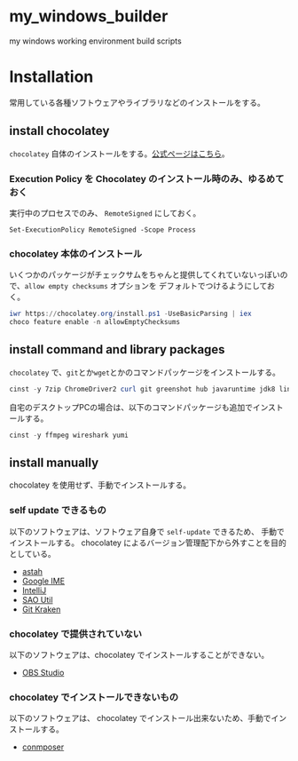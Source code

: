 
# my_windows_builder
my windows working environment build scripts

# Installation
常用している各種ソフトウェアやライブラリなどのインストールをする。

## install chocolatey
`chocolatey` 自体のインストールをする。[公式ページはこちら](https://chocolatey.org/install)。

### Execution Policy を Chocolatey のインストール時のみ、ゆるめておく
実行中のプロセスでのみ、 `RemoteSigned` にしておく。

```posershell
Set-ExecutionPolicy RemoteSigned -Scope Process
```

### chocolatey 本体のインストール

いくつかのパッケージがチェックサムをちゃんと提供してくれていないっぽいので、`allow empty checksums` オプションを
デフォルトでつけるようにしておく。

```powershell
iwr https://chocolatey.org/install.ps1 -UseBasicParsing | iex
choco feature enable -n allowEmptyChecksums
```

## install command and library packages
`chocolatey` で、`git`とか`wget`とかのコマンドパッケージをインストールする。

```powershell
cinst -y 7zip ChromeDriver2 curl git greenshot hub javaruntime jdk8 linkshellextension mysql MySql.Utilities mysql.workbench nodejs notepadplusplus plantuml php putty.portable python rsync ruby screentogif SQLite sqlite.analyzer sqlite.shell sysinternals vagrant virtualbox vlc wget whois winmerge-jp
```

自宅のデスクトップPCの場合は、以下のコマンドパッケージも追加でインストールする。

```powershell
cinst -y ffmpeg wireshark yumi
```

## install manually
chocolatey を使用せず、手動でインストールする。

### self update できるもの

以下のソフトウェアは、ソフトウェア自身で `self-update` できるため、 手動でインストールする。
chocolatey によるバージョン管理配下から外すことを目的としている。

* [astah](http://astah.change-vision.com/ja/)
* [Google IME](https://www.google.co.jp/ime/)
* [IntelliJ](https://www.jetbrains.com/)
* [SAO Util](http://www.gpbeta.com/ja/post/develop/sao-utils/)
* [Git Kraken](https://www.gitkraken.com/)

### chocolatey で提供されていない

以下のソフトウェアは、chocolatey でインストールすることができない。

* [OBS Studio](https://obsproject.com/)


### chocolatey でインストールできないもの
以下のソフトウェアは、 chocolatey でインストール出来ないため、手動でインストールする。

* [conmposer](https://getcomposer.org/)
